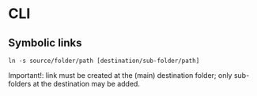 # CLI

## Symbolic links

`ln -s source/folder/path [destination/sub-folder/path]`

Important!: link must be created at the (main) destination folder; only sub-folders at the destination may be added.
